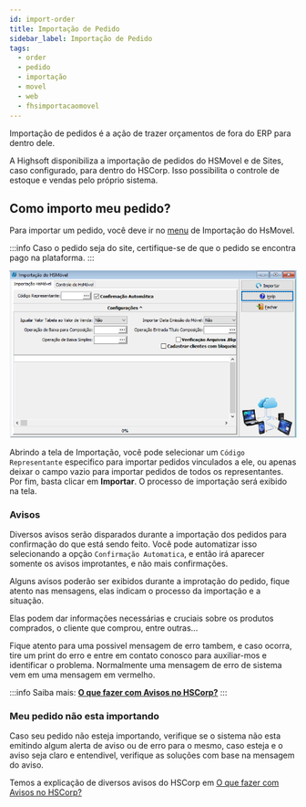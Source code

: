 ```yaml
---
id: import-order
title: Importação de Pedido
sidebar_label: Importação de Pedido
tags:
  - order
  - pedido
  - importação
  - movel
  - web
  - fhsimportacaomovel
---
```


Importação de pedidos é a ação de trazer orçamentos de fora do ERP para dentro dele.

A Highsoft disponibiliza a importação de pedidos do HSMovel e de Sites, caso configurado, para dentro do HSCorp. Isso possibilita o controle de estoque e vendas pelo próprio sistema.

## Como importo meu pedido?

Para importar um pedido, você deve ir no [menu](../intro/getting-started#navegação) de <highlight>Importação do HsMovel</highlight>.

:::info
Caso o pedido seja do site, certifique-se de que o pedido se encontra pago na plataforma.
:::

![import-order-screen](./img/import-order/import-order.png)

Abrindo a tela de Importação, você pode selecionar um `Código Representante` especifico para importar pedidos vinculados a ele, ou apenas deixar o campo vazio para importar pedidos de todos os representantes. Por fim, basta clicar em **Importar**. O processo de importação será exibido na tela.

### Avisos

Diversos avisos serão disparados durante a importação dos pedidos para confirmação do que está sendo feito. Você pode automatizar isso selecionando a opção `Confirmação Automatica`, e então irá aparecer somente os avisos improtantes, e não mais confirmações.

Alguns avisos poderão ser exibidos durante a improtação do pedido, fique atento nas mensagens, elas indicam o processo da importação e a situação.

Elas podem dar informações necessárias e cruciais sobre os produtos comprados, o cliente que comprou, entre outras...

Fique atento para uma possivel mensagem de erro tambem, e caso ocorra, tire um print do erro e entre em contato conosco para auxiliar-mos e identificar o problema. Normalmente uma mensagem de erro de sistema vem em uma mensagem em vermelho.

:::info
Saiba mais: [**O que fazer com Avisos no HSCorp?**](../utils/handle-messages)
:::

<!-- Mensagens comuns:
- Produto do orçamento não se encontra mais em estoque
- Cliente -->

### Meu pedido não esta importando

Caso seu pedido não esteja importando, verifique se o sistema não esta emitindo algum alerta de aviso ou de erro para o mesmo, caso esteja e o aviso seja claro e entendivel, verifique as soluções com base na mensagem do aviso.

Temos a explicação de diversos avisos do HSCorp em [O que fazer com Avisos no HSCorp?](../utils/handle-messages#como-tirar-um-screenshot)